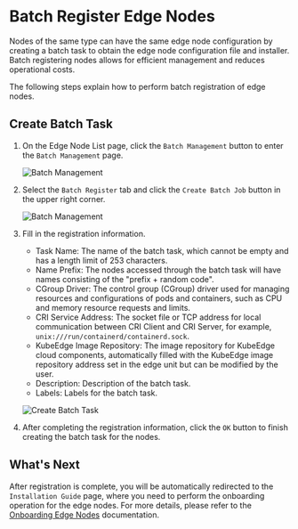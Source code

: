 # Batch Register Edge Nodes

Nodes of the same type can have the same edge node configuration by creating a batch task to obtain the edge node configuration file and installer. Batch registering nodes allows for efficient management and reduces operational costs.

The following steps explain how to perform batch registration of edge nodes.

## Create Batch Task

1. On the Edge Node List page, click the `Batch Management` button to enter the `Batch Management` page.

    ![Batch Management](https://docs.daocloud.io/daocloud-docs-images/docs/en/docs/kant/images/batch-register01.png)

1. Select the `Batch Register` tab and click the `Create Batch Job` button in the upper right corner.

    ![Batch Management](https://docs.daocloud.io/daocloud-docs-images/docs/en/docs/kant/images/batch-register02.png)

1. Fill in the registration information.

    - Task Name: The name of the batch task, which cannot be empty and has a length limit of 253 characters.
    - Name Prefix: The nodes accessed through the batch task will have names consisting of the "prefix + random code".
    - CGroup Driver: The control group (CGroup) driver used for managing resources and configurations of pods and containers, such as CPU and memory resource requests and limits.
    - CRI Service Address: The socket file or TCP address for local communication between CRI Client and CRI Server, for example, `unix:///run/containerd/containerd.sock`.
    - KubeEdge Image Repository: The image repository for KubeEdge cloud components, automatically filled with the KubeEdge image repository address set in the edge unit but can be modified by the user.
    - Description: Description of the batch task.
    - Labels: Labels for the batch task.

    ![Create Batch Task](https://docs.daocloud.io/daocloud-docs-images/docs/en/docs/kant/images/batch-register03.png)

1. After completing the registration information, click the `OK` button to finish creating the batch task for the nodes.

## What's Next

After registration is complete, you will be automatically redirected to the `Installation Guide` page,
where you need to perform the onboarding operation for the edge nodes.
For more details, please refer to the [Onboarding Edge Nodes](./managed-node.md) documentation.
